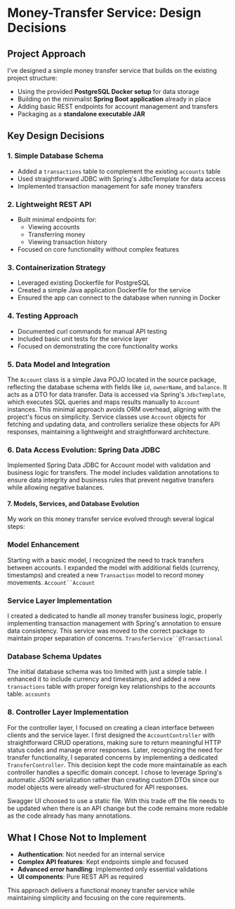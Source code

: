 # Money-Transfer Service: Design Decisions

## Project Approach

I've designed a simple money transfer service that builds on the existing project structure:

- Using the provided **PostgreSQL Docker setup** for data storage
- Building on the minimalist **Spring Boot application** already in place
- Adding basic REST endpoints for account management and transfers
- Packaging as a **standalone executable JAR**

## Key Design Decisions

### 1. Simple Database Schema
- Added a `transactions` table to complement the existing `accounts` table
- Used straightforward JDBC with Spring's JdbcTemplate for data access
- Implemented transaction management for safe money transfers

### 2. Lightweight REST API
- Built minimal endpoints for:
    - Viewing accounts
    - Transferring money
    - Viewing transaction history
- Focused on core functionality without complex features

### 3. Containerization Strategy
- Leveraged existing Dockerfile for PostgreSQL
- Created a simple Java application Dockerfile for the service
- Ensured the app can connect to the database when running in Docker

### 4. Testing Approach
- Documented curl commands for manual API testing
- Included basic unit tests for the service layer
- Focused on demonstrating the core functionality works

### 5. Data Model and Integration
The `Account` class is a simple Java POJO located in the source package, reflecting the database schema with fields like
`id`, `ownerName`, and `balance`. It acts as a DTO for data transfer. Data is accessed via Spring's `JdbcTemplate`, 
which executes SQL queries and maps results manually to `Account` instances. This minimal approach avoids ORM overhead,
aligning with the project's focus on simplicity. Service classes use `Account` objects for fetching and updating data,
and controllers serialize these objects for API responses, maintaining a lightweight and straightforward architecture.

### 6. Data Access Evolution: Spring Data JDBC


Implemented Spring Data JDBC for Account model with validation and business logic for transfers. The model
includes validation annotations to ensure data integrity and business rules that prevent negative transfers
while allowing negative balances. 

#### 7. Models, Services, and Database Evolution
My work on this money transfer service evolved through several logical steps:
### Model Enhancement
Starting with a basic model, I recognized the need to track transfers between accounts. I expanded the model with additional fields (currency, timestamps) and created a new `Transaction` model to record money movements. `Account``Account`
### Service Layer Implementation
I created a dedicated to handle all money transfer business logic, properly implementing transaction management with Spring's annotation to ensure data consistency. This service was moved to the correct package to maintain proper separation of concerns. `TransferService``@Transactional`
### Database Schema Updates
The initial database schema was too limited with just a simple table. I enhanced it to include currency and timestamps, and added a new `transactions` table with proper foreign key relationships to the accounts table. `accounts`

### 8. Controller Layer Implementation

For the controller layer, I focused on creating a clean interface between clients and the service layer. I first
designed the `AccountController` with straightforward CRUD operations, making sure to return meaningful HTTP status
codes and manage error responses. Later, recognizing the need for transfer functionality, I separated concerns by
implementing a dedicated `TransferController`. This decision kept the code more maintainable as each controller handles
a specific domain concept. I chose to leverage Spring's automatic JSON serialization rather than creating custom DTOs
since our model objects were already well-structured for API responses.

Swagger UI choosed to use a static file. With this trade off
the file needs to be updated when there is an API change but the code remains more redable as the code already has many
annotations.

## What I Chose Not to Implement

- **Authentication**: Not needed for an internal service
- **Complex API features**: Kept endpoints simple and focused
- **Advanced error handling**: Implemented only essential validations
- **UI components**: Pure REST API as required

This approach delivers a functional money transfer service while maintaining simplicity and focusing on the core
requirements.